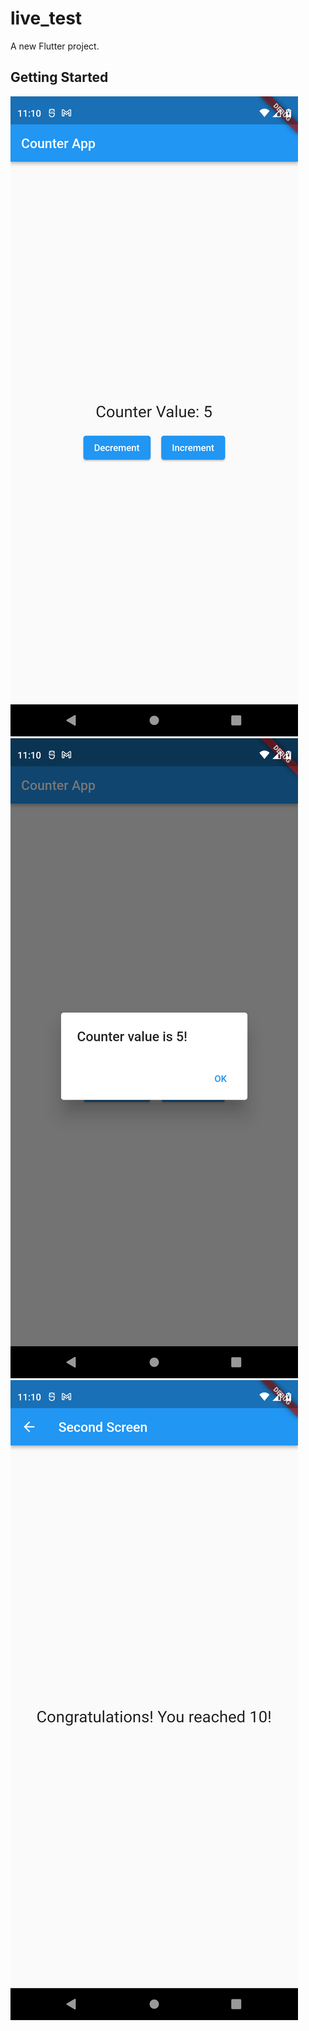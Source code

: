 # live_test

A new Flutter project.

## Getting Started

![image one](images/1.png)
![image two](images/2.png)
![image three](images/3.png)
